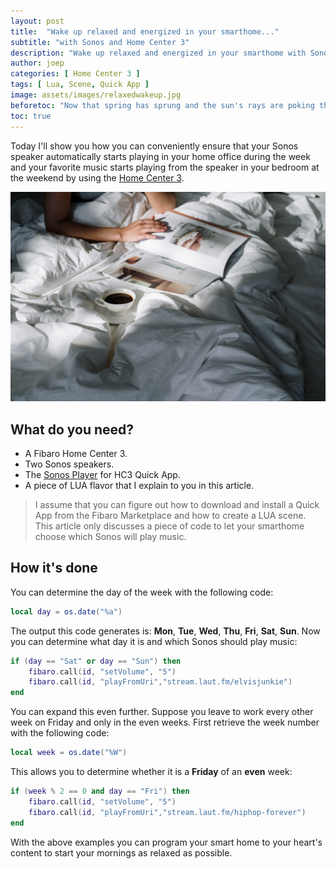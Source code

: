 ```yaml
---
layout: post
title:  "Wake up relaxed and energized in your smarthome..."
subtitle: "with Sonos and Home Center 3"
description: "Wake up relaxed and energized in your smarthome with Sonos and Home Center 3."
author: joep
categories: [ Home Center 3 ]
tags: [ Lua, Scene, Quick App ]
image: assets/images/relaxedwakeup.jpg
beforetoc: "Now that spring has sprung and the sun's rays are poking through the curtains, it's great to snooze in bed at the weekend with your favorite music in the background. "
toc: true
---
```


Today I'll show you how you can conveniently ensure that your Sonos speaker automatically starts playing in your home office during the week and your favorite music starts playing from the speaker in your bedroom at the weekend by using the [Home Center 3](https://www.fibaro.com/nl/products/home-center-3/).

![relaxinbed](../assets/images/relaxedwakeup1.jpg)

## What do you need?

- A Fibaro Home Center 3.
- Two Sonos speakers.
- The [Sonos Player](https://marketplace.fibaro.com/items/sonos-player-for-hc3) for HC3 Quick App.
- A piece of LUA flavor that I explain to you in this article.

> I assume that you can figure out how to download and install a Quick App from the Fibaro Marketplace and how to create a LUA scene. This article only discusses a piece of code to let your smarthome choose which Sonos will play music.

## How it's done

You can determine the day of the week with the following code:

```lua
local day = os.date("%a")
```

The output this code generates is: **Mon**, **Tue**, **Wed**, **Thu**, **Fri**, **Sat**, **Sun**. Now you can determine what day it is and which Sonos should play music:

```lua
if (day == "Sat" or day == "Sun") then
    fibaro.call(id, "setVolume", "5")
    fibaro.call(id, "playFromUri","stream.laut.fm/elvisjunkie")
end
```

You can expand this even further. Suppose you leave to work every other week on Friday and only in the even weeks. First retrieve the week number with the following code:

```lua
local week = os.date("%W")
```

This allows you to determine whether it is a **Friday** of an **even** week:

```lua
if (week % 2 == 0 and day == "Fri") then
    fibaro.call(id, "setVolume", "5")
    fibaro.call(id, "playFromUri","stream.laut.fm/hiphop-forever")
end
```

With the above examples you can program your smart home to your heart's content to start your mornings as relaxed as possible.
